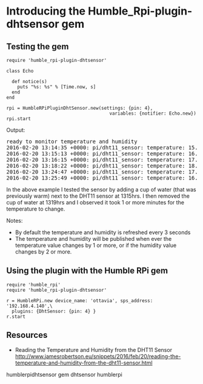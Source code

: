 # Introducing the Humble_Rpi-plugin-dhtsensor gem


## Testing the gem

    require 'humble_rpi-plugin-dhtsensor'

    class Echo

      def notice(s)
        puts "%s: %s" % [Time.now, s]
      end
    end

    rpi = HumbleRPiPluginDhtSensor.new(settings: {pin: 4}, 
                                          variables: {notifier: Echo.new})
    rpi.start

Output:

<pre>
ready to monitor temperature and humidity
2016-02-20 13:14:35 +0000: pi/dht11_sensor: temperature: 15.0 humidity: 39.0
2016-02-20 13:15:13 +0000: pi/dht11_sensor: temperature: 16.0 humidity: 39.0
2016-02-20 13:16:15 +0000: pi/dht11_sensor: temperature: 17.0 humidity: 38.0
2016-02-20 13:18:22 +0000: pi/dht11_sensor: temperature: 18.0 humidity: 38.0
2016-02-20 13:24:47 +0000: pi/dht11_sensor: temperature: 17.0 humidity: 38.0
2016-02-20 13:25:49 +0000: pi/dht11_sensor: temperature: 16.0 humidity: 38.0
</pre>

In the above example I tested the sensor by adding a cup of water (that was previously warm) next to the DHT11 sensor at 1315hrs. I then removed the cup of water at 1319hrs and I observed it took 1 or more minutes for the temperature to change. 

Notes: 

* By default the temperature and humidity is refreshed every 3 seconds
* The temperature and humidity will be published when ever the temperature value changes by 1 or more, or if the humidity value changes by 2 or more.


## Using the plugin with the Humble RPi gem

    require 'humble_rpi'
    require 'humble_rpi-plugin-dhtsensor'

    r = HumbleRPi.new device_name: 'ottavia', sps_address: '192.168.4.140',\
      plugins: {DhtSensor: {pin: 4} }
    r.start

## Resources

* Reading the Temperature and Humidity from the DHT11 Sensor http://www.jamesrobertson.eu/snippets/2016/feb/20/reading-the-temperature-and-humidity-from-the-dht11-sensor.html

humblerpidhtsensor gem dhtsensor humblerpi

